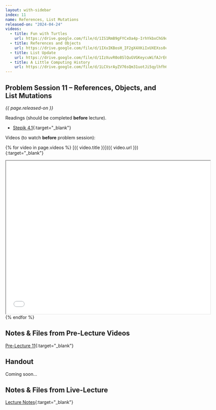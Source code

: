 ```yaml
---
layout: with-sidebar
index: 11
name: References, List Mutations
released-on: "2024-04-24"
videos:
  - title: Fun with Turtles
    url: https://drive.google.com/file/d/1IS1RmB9gFYCxOa4p-IrhYkbxChG9qwtb
  - title: References and Objects
    url: https://drive.google.com/file/d/1IXxIKBosH_IF2gX4XKiIxUXEXss0c9jm
  - title: List Update
    url: https://drive.google.com/file/d/1IzXuvR0o8SlQuGVGKeycuWifAJrE67f9
  - title: A Little Computing History
    url: https://drive.google.com/file/d/1LCVsrAyZV76sQm31uotJi5qylhfh6xo9
---
```


## Problem Session 11 – References, Objects, and List Mutations

_{{ page.released-on }}_

Readings (should be completed **before** lecture). 
- [Stepik 4.1](https://stepik.org/lesson/567181/step/1?unit=561454){:target="_blank"}

Videos (to watch **before** problem session):

{% for video in page.videos %}
[{{ video.title }}]({{ video.url }}){:target="_blank"}

<iframe src="{{ video.url }}/preview" width="640" height="480" allow="autoplay"></iframe>
{% endfor %}

## Notes & Files from Pre-Lecture Videos

[Pre-Lecture 11](https://github.com/ucsd-cse8a-sp24/ucsd-cse8a-sp24.github.io/tree/main/_pre-lectures/lecture-11){:target="_blank"}

## Handout

Coming soon...

## Notes & Files from Live-Lecture

[Lecture Notes](https://drive.google.com/drive/folders/1rH-HHFD8rQA-PrQlGJ3AbYO-mdwI_DjF?usp=sharing){:target="_blank"}
